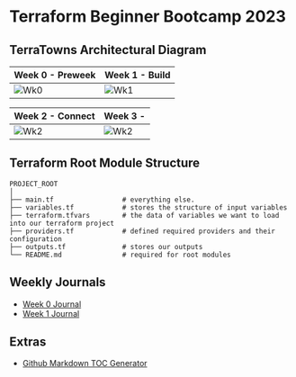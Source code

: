 # Terraform Beginner Bootcamp 2023

## TerraTowns Architectural Diagram 
| Week 0 - Preweek                    | Week 1 - Build                      |
| ----------------------------------- | ----------------------------------- |
| ![Wk0](https://github.com/kriteja/terraform-beginner-bootcamp-2023/assets/40818088/04a9cab6-fbc2-44d7-a1a3-ba7d7cf11d71) | ![Wk1](https://github.com/kriteja/terraform-beginner-bootcamp-2023/assets/40818088/9d86ff44-2737-457b-b6ab-073d13b2a14d) |

| Week 2 - Connect                    | Week 3 -                            |
| ----------------------------------- | ----------------------------------- |
|![Wk2](https://github.com/kriteja/terraform-beginner-bootcamp-2023/assets/40818088/41b98ffe-d294-4fd4-8327-e28dda0ff625) | ![Wk2](https://github.com/kriteja/terraform-beginner-bootcamp-2023/assets/40818088/41b98ffe-d294-4fd4-8327-e28dda0ff625) |


## Terraform Root Module Structure 
```
PROJECT_ROOT
│
├── main.tf                 # everything else.
├── variables.tf            # stores the structure of input variables
├── terraform.tfvars        # the data of variables we want to load into our terraform project
├── providers.tf            # defined required providers and their configuration
├── outputs.tf              # stores our outputs
└── README.md               # required for root modules
```
## Weekly Journals
- [Week 0 Journal](journal/week0.md)
- [Week 1 Journal](journal/week1.md)

## Extras
- [Github Markdown TOC Generator](https://ecotrust-canada.github.io/markdown-toc/)
